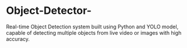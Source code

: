 # Object-Detector-
Real-time Object Detection system built using Python and YOLO model, capable of detecting multiple objects from live video or images with high accuracy.
